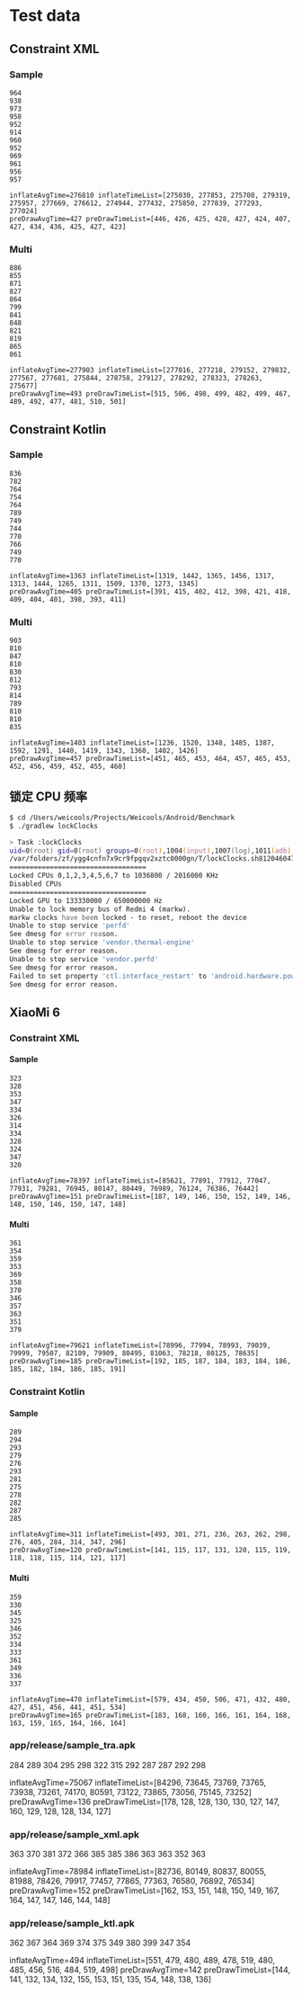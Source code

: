 # Test data

## Constraint XML

### Sample

```
964
938
973
958
952
914
960
952
969
961
956
957
```

```
inflateAvgTime=276810 inflateTimeList=[275030, 277853, 275708, 279319, 275957, 277669, 276612, 274944, 277432, 275850, 277839, 277293, 277024]
preDrawAvgTime=427 preDrawTimeList=[446, 426, 425, 428, 427, 424, 407, 427, 434, 436, 425, 427, 423]
```

### Multi

```
886
855
871
827
864
799
841
848
821
819
865
861
```

```
inflateAvgTime=277903 inflateTimeList=[277016, 277218, 279152, 279832, 277567, 277681, 275844, 278758, 279127, 278292, 278323, 278263, 275677]
preDrawAvgTime=493 preDrawTimeList=[515, 506, 498, 499, 482, 499, 467, 489, 492, 477, 481, 510, 501]
```

## Constraint Kotlin

### Sample

```
836
782
764
754
764
789
749
744
770
766
749
770
```

```
inflateAvgTime=1363 inflateTimeList=[1319, 1442, 1365, 1456, 1317, 1313, 1444, 1265, 1311, 1509, 1370, 1273, 1345]
preDrawAvgTime=405 preDrawTimeList=[391, 415, 402, 412, 398, 421, 418, 409, 404, 401, 398, 393, 411]
```

### Multi

```
903
810
847
810
830
812
793
814
789
810
810
835
```

```
inflateAvgTime=1403 inflateTimeList=[1236, 1520, 1348, 1485, 1387, 1592, 1291, 1440, 1419, 1343, 1360, 1402, 1426]
preDrawAvgTime=457 preDrawTimeList=[451, 465, 453, 464, 457, 465, 453, 452, 456, 459, 452, 455, 460]
```


## 锁定 CPU 频率

```zsh
$ cd /Users/weicools/Projects/Weicools/Android/Benchmark
$ ./gradlew lockClocks

> Task :lockClocks
uid=0(root) gid=0(root) groups=0(root),1004(input),1007(log),1011(adb),1015(sdcard_rw),1028(sdcard_r),1078(ext_data_rw),1079(ext_obb_rw),3001(net_bt_admin),3002(net_bt),3003(inet),3006(net_bw_stats),3009(readproc),3011(uhid) context=u:r:su:s0
/var/folders/zf/ygg4cnfn7x9cr9fpgqv2xztc0000gn/T/lockClocks.sh8120460470295479374.tmp: 1 file pushed, 0 skipped. 4.2 MB/s (9233 bytes in 0.002s)
==================================
Locked CPUs 0,1,2,3,4,5,6,7 to 1036800 / 2016000 KHz
Disabled CPUs
==================================
Locked GPU to 133330000 / 650000000 Hz
Unable to lock memory bus of Redmi 4 (markw).
markw clocks have been locked - to reset, reboot the device
Unable to stop service 'perfd'
See dmesg for error reason.
Unable to stop service 'vendor.thermal-engine'
See dmesg for error reason.
Unable to stop service 'vendor.perfd'
See dmesg for error reason.
Failed to set property 'ctl.interface_restart' to 'android.hardware.power@1.0::IPower/default'.
See dmesg for error reason.
```


## XiaoMi 6

### Constraint XML

#### Sample

```
323
328
353
347
334
326
314
334
328
324
347
320
```

```
inflateAvgTime=78397 inflateTimeList=[85621, 77891, 77912, 77047, 77931, 79281, 76945, 80147, 80449, 76989, 76124, 76386, 76442]
preDrawAvgTime=151 preDrawTimeList=[187, 149, 146, 150, 152, 149, 146, 148, 150, 146, 150, 147, 148]
```

#### Multi

```
361
354
359
353
369
358
370
346
357
363
351
379
```

```
inflateAvgTime=79621 inflateTimeList=[78996, 77994, 78993, 79039, 79999, 79507, 82109, 79909, 80495, 81063, 78218, 80125, 78635]
preDrawAvgTime=185 preDrawTimeList=[192, 185, 187, 184, 183, 184, 186, 185, 182, 184, 186, 185, 191]
```

### Constraint Kotlin

#### Sample

```
289
294
293
279
276
293
281
275
278
282
287
285
```

```
inflateAvgTime=311 inflateTimeList=[493, 301, 271, 236, 263, 262, 298, 276, 405, 284, 314, 347, 296]
preDrawAvgTime=120 preDrawTimeList=[141, 115, 117, 131, 120, 115, 119, 118, 118, 115, 114, 121, 117]
```

#### Multi

```
359
330
345
325
346
352
334
333
361
349
336
337
```

```
inflateAvgTime=470 inflateTimeList=[579, 434, 450, 506, 471, 432, 480, 427, 451, 456, 441, 451, 534]
preDrawAvgTime=165 preDrawTimeList=[183, 168, 160, 166, 161, 164, 168, 163, 159, 165, 164, 166, 164]
```


### app/release/sample_tra.apk

284
289
304
295
298
322
315
292
287
287
292
298

inflateAvgTime=75067 inflateTimeList=[84296, 73645, 73769, 73765, 73938, 73261, 74170, 80591, 73122, 73865, 73056, 75145, 73252]
preDrawAvgTime=136 preDrawTimeList=[178, 128, 128, 130, 130, 127, 147, 160, 129, 128, 128, 134, 127]

### app/release/sample_xml.apk

363
370
381
372
366
385
385
386
363
363
352
363

inflateAvgTime=78984 inflateTimeList=[82736, 80149, 80837, 80055, 81988, 78426, 79917, 77457, 77865, 77363, 76580, 76892, 76534]
preDrawAvgTime=152 preDrawTimeList=[162, 153, 151, 148, 150, 149, 167, 164, 147, 147, 146, 144, 148]

### app/release/sample_ktl.apk

362
367
364
369
374
375
349
380
399
347
354

inflateAvgTime=494 inflateTimeList=[551, 479, 480, 489, 478, 519, 480, 485, 456, 516, 484, 519, 498]
preDrawAvgTime=142 preDrawTimeList=[144, 141, 132, 134, 132, 155, 153, 151, 135, 154, 148, 138, 136]
